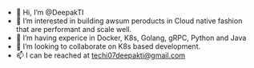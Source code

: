 - 👋 Hi, I’m @DeepakTI
- 👀 I’m interested in building awsum peroducts in Cloud native fashion that are performant and scale well.
- 🌱 I’m having experice in Docker, K8s, Golang, gRPC, Python and Java
- 💞️ I’m looking to collaborate on K8s based development.
- 📫 I can be reached at techi07deepakti@gmail.com

<!---
DeepakTI/DeepakTI is a ✨ special ✨ repository because its `README.md` (this file) appears on your GitHub profile.
You can click the Preview link to take a look at your changes.
--->

